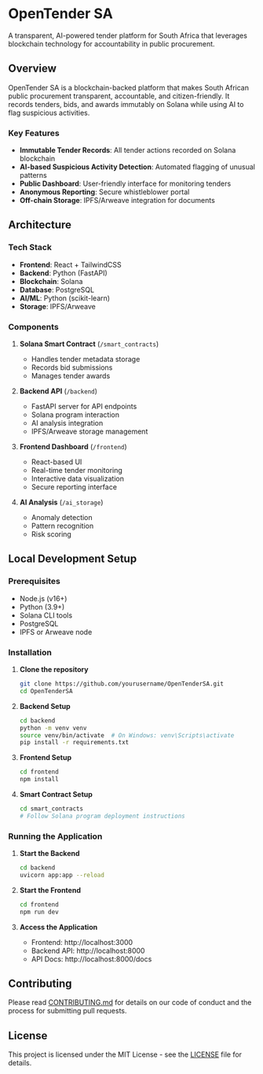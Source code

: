 # OpenTender SA

A transparent, AI-powered tender platform for South Africa that leverages blockchain technology for accountability in public procurement.

## Overview

OpenTender SA is a blockchain-backed platform that makes South African public procurement transparent, accountable, and citizen-friendly. It records tenders, bids, and awards immutably on Solana while using AI to flag suspicious activities.

### Key Features

- **Immutable Tender Records**: All tender actions recorded on Solana blockchain
- **AI-based Suspicious Activity Detection**: Automated flagging of unusual patterns
- **Public Dashboard**: User-friendly interface for monitoring tenders
- **Anonymous Reporting**: Secure whistleblower portal
- **Off-chain Storage**: IPFS/Arweave integration for documents

## Architecture

### Tech Stack

- **Frontend**: React + TailwindCSS
- **Backend**: Python (FastAPI)
- **Blockchain**: Solana
- **Database**: PostgreSQL
- **AI/ML**: Python (scikit-learn)
- **Storage**: IPFS/Arweave

### Components

1. **Solana Smart Contract** (`/smart_contracts`)
   - Handles tender metadata storage
   - Records bid submissions
   - Manages tender awards

2. **Backend API** (`/backend`)
   - FastAPI server for API endpoints
   - Solana program interaction
   - AI analysis integration
   - IPFS/Arweave storage management

3. **Frontend Dashboard** (`/frontend`)
   - React-based UI
   - Real-time tender monitoring
   - Interactive data visualization
   - Secure reporting interface

4. **AI Analysis** (`/ai_storage`)
   - Anomaly detection
   - Pattern recognition
   - Risk scoring

## Local Development Setup

### Prerequisites

- Node.js (v16+)
- Python (3.9+)
- Solana CLI tools
- PostgreSQL
- IPFS or Arweave node

### Installation

1. **Clone the repository**
   ```bash
   git clone https://github.com/yourusername/OpenTenderSA.git
   cd OpenTenderSA
   ```

2. **Backend Setup**
   ```bash
   cd backend
   python -m venv venv
   source venv/bin/activate  # On Windows: venv\Scripts\activate
   pip install -r requirements.txt
   ```

3. **Frontend Setup**
   ```bash
   cd frontend
   npm install
   ```

4. **Smart Contract Setup**
   ```bash
   cd smart_contracts
   # Follow Solana program deployment instructions
   ```

### Running the Application

1. **Start the Backend**
   ```bash
   cd backend
   uvicorn app:app --reload
   ```

2. **Start the Frontend**
   ```bash
   cd frontend
   npm run dev
   ```

3. **Access the Application**
   - Frontend: http://localhost:3000
   - Backend API: http://localhost:8000
   - API Docs: http://localhost:8000/docs

## Contributing

Please read [CONTRIBUTING.md](CONTRIBUTING.md) for details on our code of conduct and the process for submitting pull requests.

## License

This project is licensed under the MIT License - see the [LICENSE](LICENSE) file for details.